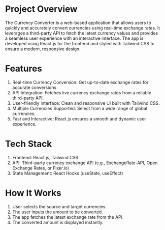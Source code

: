 # Project Overview
The Currency Converter is a web-based application that allows users to quickly and accurately convert currencies using real-time exchange rates. It leverages a third-party API to fetch the latest currency values and provides a seamless user experience with an interactive interface. The app is developed using React.js for the frontend and styled with Tailwind CSS to ensure a modern, responsive design.

# Features
1. Real-time Currency Conversion: Get up-to-date exchange rates for accurate conversions.
2. API Integration: Fetches live currency exchange rates from a reliable third-party API.
3. User-friendly Interface: Clean and responsive UI built with Tailwind CSS.
4. Multiple Currencies Supported: Select from a wide range of global currencies.
5. Fast and Interactive: React.js ensures a smooth and dynamic user experience.

# Tech Stack
1. Frontend: React.js, Tailwind CSS
2. API: Third-party currency exchange API (e.g., ExchangeRate-API, Open Exchange Rates, or Fixer.io)
3. State Management: React Hooks (useState, useEffect)

# How It Works
1. User selects the source and target currencies.
2. The user inputs the amount to be converted.
3. The app fetches the latest exchange rate from the API.
4. The converted amount is displayed instantly.